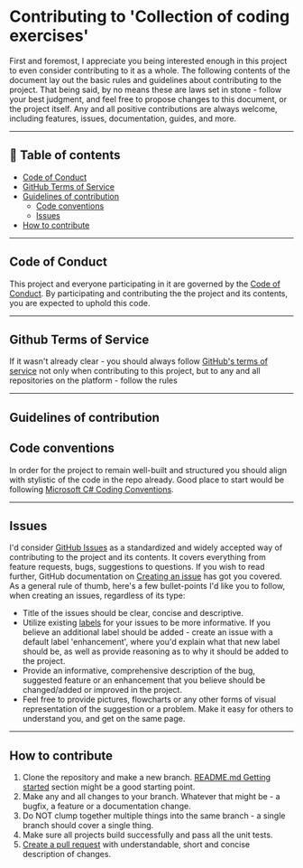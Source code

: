 # Contributing to 'Collection of coding exercises'

First and foremost, I appreciate you being interested enough in this project to even consider contributing to it as a whole. The following contents of the document lay out the basic rules and guidelines about contributing to the project. That being said, by no means these are laws set in stone - follow your best judgment, and feel free to propose changes to this document, or the project itself. Any and all positive contributions are always welcome, including features, issues, documentation, guides, and more.

---

## 📄 Table of contents

* [Code of Conduct](#code-of-conduct)
* [GitHub Terms of Service](#github-terms-of-service)
* [Guidelines of contribution](#guidelines-of-contribution)
    * [Code conventions](#code-conventions)
    * [Issues](#issues)
* [How to contribute](#how-to-contribute)

---

## Code of Conduct
This project and everyone participating in it are governed by the [Code of Conduct](CODE_OF_CONDUCT.md). By participating and contributing the the project and its contents, you are expected to uphold this code.

---

## Github Terms of Service
If it wasn't already clear - you should always follow [GitHub's terms of service](https://docs.github.com/en/site-policy/github-terms/github-terms-of-service) not only when contributing to this project, but to any and all repositories on the platform - follow the rules

---

## Guidelines of contribution

## Code conventions
In order for the project to remain well-built and structured you should align with stylistic of the code in the repo already. Good place to start would be following [Microsoft C# Coding Conventions](https://learn.microsoft.com/en-us/dotnet/csharp/fundamentals/coding-style/coding-conventions).

---

## Issues
I'd consider [GitHub Issues](https://docs.github.com/en/issues/tracking-your-work-with-issues/about-issues) as a standardized and widely accepted way of contributing to the project and its contents. It covers everything from feature requests, bugs, suggestions to questions. If you wish to read further, GitHub documentation on [Creating an issue](https://docs.github.com/en/issues/tracking-your-work-with-issues/creating-an-issue) has got you covered. As a general rule of thumb, here's a few bullet-points I'd like you to follow, when creating an issues, regardless of its type:
* Title of the issues should be clear, concise and descriptive.
* Utilize existing [labels](https://docs.github.com/en/issues/using-labels-and-milestones-to-track-work/managing-labels) for your issues to be more informative. If you believe an additional label should be added - create an issue with a default label 'enhancement', where you'd explain what that new label should be, as well as provide reasoning as to why it should be added to the project.
* Provide an informative, comprehensive description of the bug, suggested feature or an enhancement that you believe should be changed/added or improved in the project.
* Feel free to provide pictures, flowcharts or any other forms of visual representation of the suggestion or a problem. Make it easy for others to understand you, and get on the same page.

---

## How to contribute
1. Clone the repository and make a new branch. [README.md Getting started](README.md) section might be a good starting point.
2. Make any and all changes to your branch. Whatever that might be - a bugfix, a feature or a documentation change.
3. Do NOT clump together multiple things into the same branch - a single branch should cover a single thing.
4. Make sure all projects build successfully and pass all the unit tests.
5. [Create a pull request](https://docs.github.com/en/pull-requests/collaborating-with-pull-requests/proposing-changes-to-your-work-with-pull-requests/creating-a-pull-request) with understandable, short and concise description of changes.